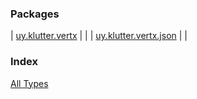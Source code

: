 


### Packages


| [uy.klutter.vertx](uy.klutter.vertx/index.md) |  |
| [uy.klutter.vertx.json](uy.klutter.vertx.json/index.md) |  |


### Index

[All Types](alltypes/index.md)